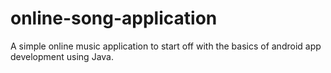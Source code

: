 # online-song-application
A simple online music application to start off with the basics of android app development using Java.
